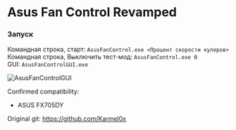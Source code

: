 # Asus Fan Control Revamped

### Запуск
Командная строка, старт: `AsusFanControl.exe <Процент скорости кулеров>`  
Командная строка, Выключить тест-мод: `AsusFanControl.exe 0`  
GUI: `AsusFanControlGUI.exe`  

![AsusFanControlGUI]()


Confirmed compatibility: 
- ASUS FX705DY

Original git: https://github.com/Karmel0x
